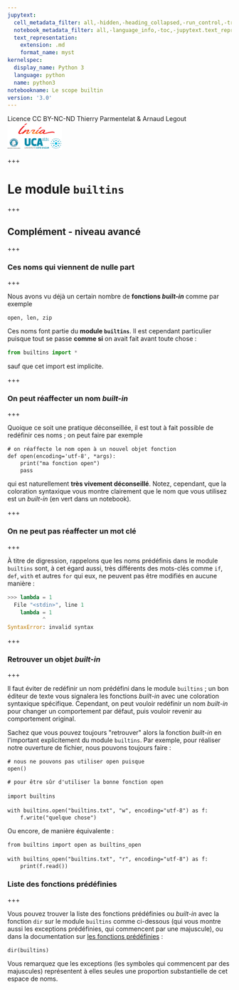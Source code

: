```yaml
---
jupytext:
  cell_metadata_filter: all,-hidden,-heading_collapsed,-run_control,-trusted
  notebook_metadata_filter: all,-language_info,-toc,-jupytext.text_representation.jupytext_version,-jupytext.text_representation.format_version
  text_representation:
    extension: .md
    format_name: myst
kernelspec:
  display_name: Python 3
  language: python
  name: python3
notebookname: Le scope builtin
version: '3.0'
---
```


<div class="licence">
<span>Licence CC BY-NC-ND</span>
<span>Thierry Parmentelat &amp; Arnaud Legout</span>
<span><img src="media/both-logos-small-alpha.png" /></span>
</div>

+++

# Le module `builtins`

+++

## Complément - niveau avancé

+++

### Ces noms qui viennent de nulle part

+++

Nous avons vu déjà un certain nombre de **fonctions *built-in*** comme par exemple

```{code-cell}
open, len, zip
```

Ces noms font partie du **module `builtins`**. Il est cependant particulier puisque tout se passe **comme si** on avait fait avant toute chose :

```python
from builtins import *
```

sauf que cet import est implicite.

+++

### On peut réaffecter un nom *built-in*

+++

Quoique ce soit une pratique déconseillée, il est tout à fait possible de redéfinir ces noms ; on peut faire par exemple

```{code-cell}
# on réaffecte le nom open à un nouvel objet fonction
def open(encoding='utf-8', *args):
    print("ma fonction open")
    pass
```

qui est naturellement **très vivement déconseillé**. Notez, cependant, que la coloration syntaxique vous montre clairement que le nom que vous utilisez est un *built-in* (en vert dans un notebook).

+++

### On ne peut pas réaffecter un mot clé

+++

À titre de digression, rappelons que les noms prédéfinis dans le module `builtins` sont, à cet égard aussi, très différents des mots-clés comme `if`, `def`, `with` et autres `for` qui eux, ne peuvent pas être modifiés en aucune manière :

```python
>>> lambda = 1
  File "<stdin>", line 1
    lambda = 1
           ^
SyntaxError: invalid syntax
```

+++

### Retrouver un objet *built-in*

+++

Il faut éviter de redéfinir un nom prédéfini dans le module `builtins` ; un bon éditeur de texte vous signalera les fonctions *built-in* avec une coloration syntaxique spécifique. Cependant, on peut vouloir redéfinir un nom *built-in* pour changer un comportement par défaut, puis vouloir revenir au comportement original. 

Sachez que vous pouvez toujours "retrouver" alors la fonction *built-in* en l'important explicitement du module `builtins`. Par exemple, pour réaliser notre ouverture de fichier, nous pouvons toujours faire :

```{code-cell}
# nous ne pouvons pas utiliser open puisque
open()
```

```{code-cell}
# pour être sûr d'utiliser la bonne fonction open

import builtins 

with builtins.open("builtins.txt", "w", encoding="utf-8") as f:
    f.write("quelque chose")
```

Ou encore, de manière équivalente :

```{code-cell}
from builtins import open as builtins_open

with builtins_open("builtins.txt", "r", encoding="utf-8") as f:
    print(f.read())
```

### Liste des fonctions prédéfinies

+++

Vous pouvez trouver la liste des fonctions prédéfinies ou *built-in* avec la fonction `dir` sur le module `builtins` comme ci-dessous (qui vous montre aussi les exceptions prédéfinies, qui commencent par une majuscule), ou dans la documentation sur [les fonctions prédéfinies](https://docs.python.org/3/library/functions.html#built-in-funcs) :

```{code-cell}
dir(builtins)
```

Vous remarquez que les exceptions (les symboles qui commencent par des majuscules) représentent à elles seules une proportion substantielle de cet espace de noms.
